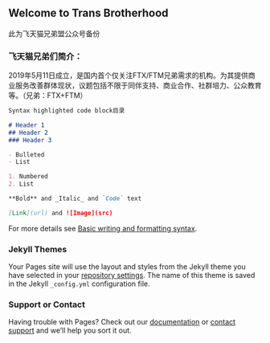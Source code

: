 ## Welcome to Trans Brotherhood

此为飞天猫兄弟盟公众号备份

### 飞天猫兄弟们简介：

2019年5月11日成立，是国内首个仅关注FTX/FTM兄弟需求的机构。为其提供商业服务改善群体现状，议题包括不限于同伴支持、商业合作、社群培力、公众教育等。（兄弟：FTX+FTM）

```markdown
Syntax highlighted code block目录

# Header 1
## Header 2
### Header 3

- Bulleted
- List

1. Numbered
2. List

**Bold** and _Italic_ and `Code` text

[Link](url) and ![Image](src)
```

For more details see [Basic writing and formatting syntax](https://docs.github.com/en/github/writing-on-github/getting-started-with-writing-and-formatting-on-github/basic-writing-and-formatting-syntax).

### Jekyll Themes

Your Pages site will use the layout and styles from the Jekyll theme you have selected in your [repository settings](https://github.com/FTMMaoGe/transbrotherhood.io/settings/pages). The name of this theme is saved in the Jekyll `_config.yml` configuration file.

### Support or Contact

Having trouble with Pages? Check out our [documentation](https://docs.github.com/categories/github-pages-basics/) or [contact support](https://support.github.com/contact) and we’ll help you sort it out.
